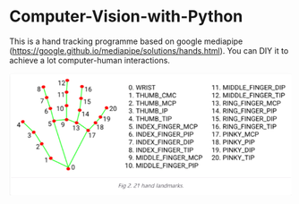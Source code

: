 # Computer-Vision-with-Python
This is a hand tracking programme based on google mediapipe (https://google.github.io/mediapipe/solutions/hands.html). You can DIY it to achieve a lot computer-human interactions.

![](https://github.com/yjq349825834/Computer-Vision-with-Python/blob/master/Hand%20landmarks.png)
